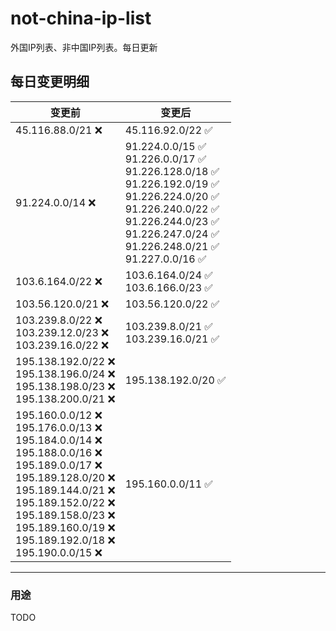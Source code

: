 # not-china-ip-list
外国IP列表、非中国IP列表。每日更新

每日变更明细
--------------------
|  变更前   | 变更后 |
|  ----  | ----  |
|  45.116.88.0/21 :x:  | 45.116.92.0/22 :white_check_mark: | 
|  91.224.0.0/14 :x:  | 91.224.0.0/15 :white_check_mark: <br> 91.226.0.0/17 :white_check_mark: <br> 91.226.128.0/18 :white_check_mark: <br> 91.226.192.0/19 :white_check_mark: <br> 91.226.224.0/20 :white_check_mark: <br> 91.226.240.0/22 :white_check_mark: <br> 91.226.244.0/23 :white_check_mark: <br> 91.226.247.0/24 :white_check_mark: <br> 91.226.248.0/21 :white_check_mark: <br> 91.227.0.0/16 :white_check_mark: <br>  | 
|  103.6.164.0/22 :x:  | 103.6.164.0/24 :white_check_mark: <br> 103.6.166.0/23 :white_check_mark: <br>  | 
|  103.56.120.0/21 :x:  | 103.56.120.0/22 :white_check_mark: | 
|  103.239.8.0/22 :x: <br> 103.239.12.0/23 :x: <br> 103.239.16.0/22 :x: <br> | 103.239.8.0/21 :white_check_mark: <br> 103.239.16.0/21 :white_check_mark: <br>  | 
|  195.138.192.0/22 :x: <br> 195.138.196.0/24 :x: <br> 195.138.198.0/23 :x: <br> 195.138.200.0/21 :x: <br> | 195.138.192.0/20 :white_check_mark: | 
|  195.160.0.0/12 :x: <br> 195.176.0.0/13 :x: <br> 195.184.0.0/14 :x: <br> 195.188.0.0/16 :x: <br> 195.189.0.0/17 :x: <br> 195.189.128.0/20 :x: <br> 195.189.144.0/21 :x: <br> 195.189.152.0/22 :x: <br> 195.189.158.0/23 :x: <br> 195.189.160.0/19 :x: <br> 195.189.192.0/18 :x: <br> 195.190.0.0/15 :x: <br> | 195.160.0.0/11 :white_check_mark: | 

--------------------
### 用途
TODO

